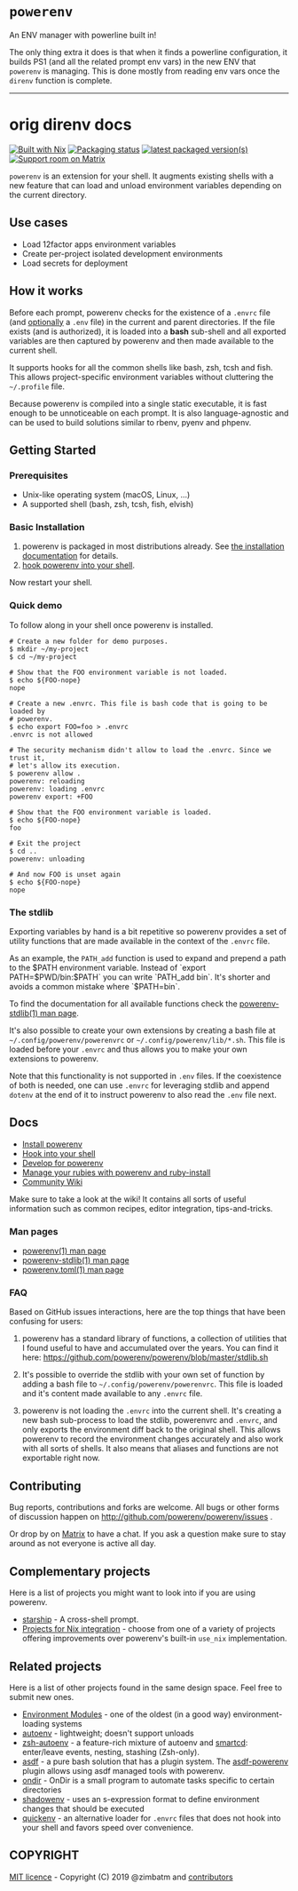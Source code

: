 # `powerenv`

An ENV manager with powerline built in!

The only thing extra it does is that when it finds a powerline configuration, it builds PS1 (and all the related prompt env vars) in the new ENV that `powerenv` is managing. This is done mostly from reading env vars once the `direnv` function is complete.

----
# orig direnv docs

[![Built with Nix](https://builtwithnix.org/badge.svg)](https://builtwithnix.org)
[![Packaging status](https://repology.org/badge/tiny-repos/powerenv.svg)](https://repology.org/project/powerenv/versions)
[![latest packaged version(s)](https://repology.org/badge/latest-versions/powerenv.svg)](https://repology.org/project/powerenv/versions)
[![Support room on Matrix](https://img.shields.io/matrix/powerenv:numtide.com.svg?label=%23powerenv%3Anumtide.com&logo=matrix&server_fqdn=matrix.numtide.com)](https://matrix.to/#/#powerenv:numtide.com)

`powerenv` is an extension for your shell. It augments existing shells with a
new feature that can load and unload environment variables depending on the
current directory.

## Use cases

* Load 12factor apps environment variables
* Create per-project isolated development environments
* Load secrets for deployment

## How it works

Before each prompt, powerenv checks for the existence of a `.envrc` file (and
[optionally](man/powerenv.toml.1.md#codeloaddotenvcode) a `.env` file) in the current
and parent directories. If the file exists (and is authorized), it is loaded
into a **bash** sub-shell and all exported variables are then captured by
powerenv and then made available to the current shell.

It supports hooks for all the common shells like bash, zsh, tcsh and fish.
This allows project-specific environment variables without cluttering the
`~/.profile` file.

Because powerenv is compiled into a single static executable, it is fast enough
to be unnoticeable on each prompt. It is also language-agnostic and can be
used to build solutions similar to rbenv, pyenv and phpenv.

## Getting Started

### Prerequisites

* Unix-like operating system (macOS, Linux, ...)
* A supported shell (bash, zsh, tcsh, fish, elvish)

### Basic Installation

1. powerenv is packaged in most distributions already. See [the installation documentation](docs/installation.md) for details.
2. [hook powerenv into your shell](docs/hook.md).

Now restart your shell.

### Quick demo

To follow along in your shell once powerenv is installed.

```shell
# Create a new folder for demo purposes.
$ mkdir ~/my-project
$ cd ~/my-project

# Show that the FOO environment variable is not loaded.
$ echo ${FOO-nope}
nope

# Create a new .envrc. This file is bash code that is going to be loaded by
# powerenv.
$ echo export FOO=foo > .envrc
.envrc is not allowed

# The security mechanism didn't allow to load the .envrc. Since we trust it,
# let's allow its execution.
$ powerenv allow .
powerenv: reloading
powerenv: loading .envrc
powerenv export: +FOO

# Show that the FOO environment variable is loaded.
$ echo ${FOO-nope}
foo

# Exit the project
$ cd ..
powerenv: unloading

# And now FOO is unset again
$ echo ${FOO-nope}
nope
```

### The stdlib

Exporting variables by hand is a bit repetitive so powerenv provides a set of
utility functions that are made available in the context of the `.envrc` file.

As an example, the `PATH_add` function is used to expand and prepend a path to
the $PATH environment variable. Instead of `export PATH=$PWD/bin:$PATH` you
can write `PATH_add bin`. It's shorter and avoids a common mistake where
`$PATH=bin`.

To find the documentation for all available functions check the
[powerenv-stdlib(1) man page](man/powerenv-stdlib.1.md).

It's also possible to create your own extensions by creating a bash file at
`~/.config/powerenv/powerenvrc` or `~/.config/powerenv/lib/*.sh`. This file is
loaded before your `.envrc` and thus allows you to make your own extensions to
powerenv.

Note that this functionality is not supported in `.env` files. If the
coexistence of both is needed, one can use `.envrc` for leveraging stdlib and
append `dotenv` at the end of it to instruct powerenv to also read the `.env`
file next.

## Docs

* [Install powerenv](docs/installation.md)
* [Hook into your shell](docs/hook.md)
* [Develop for powerenv](docs/development.md)
* [Manage your rubies with powerenv and ruby-install](docs/ruby.md)
* [Community Wiki](https://github.com/powerenv/powerenv/wiki)

Make sure to take a look at the wiki! It contains all sorts of useful
information such as common recipes, editor integration, tips-and-tricks.

### Man pages

* [powerenv(1) man page](man/powerenv.1.md)
* [powerenv-stdlib(1) man page](man/powerenv-stdlib.1.md)
* [powerenv.toml(1) man page](man/powerenv.toml.1.md)

### FAQ

Based on GitHub issues interactions, here are the top things that have been
confusing for users:

1. powerenv has a standard library of functions, a collection of utilities that
   I found useful to have and accumulated over the years. You can find it
   here: https://github.com/powerenv/powerenv/blob/master/stdlib.sh

2. It's possible to override the stdlib with your own set of function by
   adding a bash file to `~/.config/powerenv/powerenvrc`. This file is loaded and
   it's content made available to any `.envrc` file.

3. powerenv is not loading the `.envrc` into the current shell. It's creating a
   new bash sub-process to load the stdlib, powerenvrc and `.envrc`, and only
   exports the environment diff back to the original shell. This allows powerenv
   to record the environment changes accurately and also work with all sorts
   of shells. It also means that aliases and functions are not exportable
   right now.

## Contributing

Bug reports, contributions and forks are welcome. All bugs or other forms of
discussion happen on http://github.com/powerenv/powerenv/issues .

Or drop by on [Matrix](https://matrix.to/#/#powerenv:numtide.com) to
have a chat. If you ask a question make sure to stay around as not everyone is
active all day.

## Complementary projects

Here is a list of projects you might want to look into if you are using powerenv.

* [starship](https://starship.rs/) - A cross-shell prompt.
* [Projects for Nix integration](https://github.com/powerenv/powerenv/wiki/Nix) - choose from one of a variety of projects offering improvements over powerenv's built-in `use_nix` implementation.

## Related projects

Here is a list of other projects found in the same design space. Feel free to
submit new ones.

* [Environment Modules](http://modules.sourceforge.net/) - one of the oldest (in a good way) environment-loading systems
* [autoenv](https://github.com/kennethreitz/autoenv) - lightweight; doesn't support unloads
* [zsh-autoenv](https://github.com/Tarrasch/zsh-autoenv) - a feature-rich mixture of autoenv and [smartcd](https://github.com/cxreg/smartcd): enter/leave events, nesting, stashing (Zsh-only).
* [asdf](https://github.com/asdf-vm/asdf) - a pure bash solution that has a plugin system. The [asdf-powerenv](https://github.com/asdf-community/asdf-powerenv) plugin allows using asdf managed tools with powerenv.
* [ondir](https://github.com/alecthomas/ondir) - OnDir is a small program to automate tasks specific to certain directories
* [shadowenv](https://shopify.github.io/shadowenv/) - uses an s-expression format to define environment changes that should be executed
* [quickenv](https://github.com/untitaker/quickenv) - an alternative loader for `.envrc` files that does not hook into your shell and favors speed over convenience.

## COPYRIGHT

[MIT licence](LICENSE) - Copyright (C) 2019 @zimbatm and [contributors](https://github.com/powerenv/powerenv/graphs/contributors)
